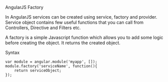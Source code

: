 AngularJS Factory

In AngularJS services can be created using service, factory and provider. Service object contains few useful functions that you can call from Controllers, Directive and Filters etc.

A factory is a simple Javascript function which allows you to add some logic before creating the object. It returns the created object.

Syntax

    var module = angular.module('myapp', []);    
    module.factory('serviceName', function(){    
        return serviceObject;    
    });    